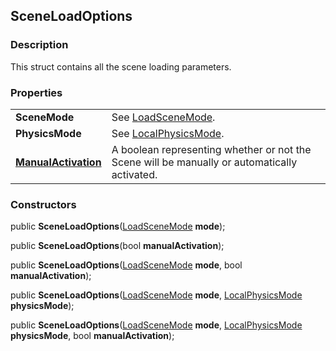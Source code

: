 SceneLoadOptions
---
### Description
This struct contains all the scene loading parameters.

### Properties
|||
|-|-|
| **SceneMode** | See [LoadSceneMode](https://docs.unity3d.com/ScriptReference/SceneManagement.LoadSceneMode.html). |
| **PhysicsMode** | See [LocalPhysicsMode](https://docs.unity3d.com/ScriptReference/SceneManagement.LocalPhysicsMode.html). |
| [**ManualActivation**](ManualActivation.md) | A boolean representing whether or not the Scene will be manually or automatically activated. |

### Constructors
public **SceneLoadOptions**([LoadSceneMode](https://docs.unity3d.com/ScriptReference/SceneManagement.LoadSceneMode.html) **mode**);

public **SceneLoadOptions**(bool **manualActivation**);

public **SceneLoadOptions**([LoadSceneMode](https://docs.unity3d.com/ScriptReference/SceneManagement.LoadSceneMode.html) **mode**, bool **manualActivation**);

public **SceneLoadOptions**([LoadSceneMode](https://docs.unity3d.com/ScriptReference/SceneManagement.LoadSceneMode.html) **mode**, [LocalPhysicsMode](https://docs.unity3d.com/ScriptReference/SceneManagement.LocalPhysicsMode.html) **physicsMode**);

public **SceneLoadOptions**([LoadSceneMode](https://docs.unity3d.com/ScriptReference/SceneManagement.LoadSceneMode.html) **mode**, [LocalPhysicsMode](https://docs.unity3d.com/ScriptReference/SceneManagement.LocalPhysicsMode.html) **physicsMode**, bool **manualActivation**);
